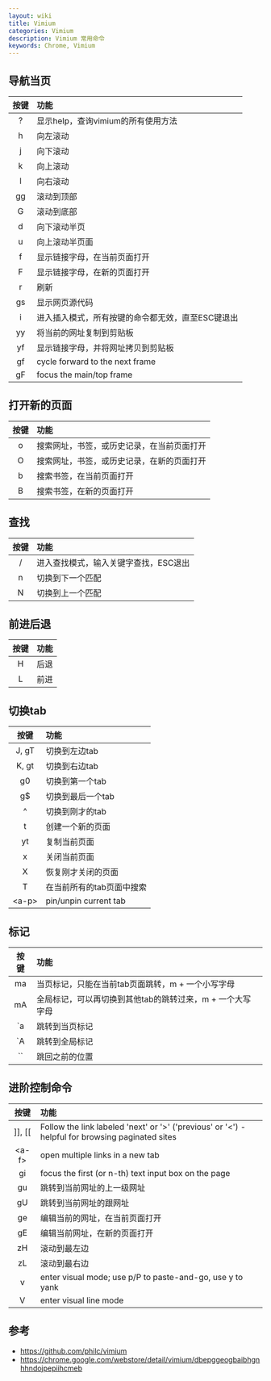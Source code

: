 ```yaml
---
layout: wiki
title: Vimium
categories: Vimium
description: Vimium 常用命令
keywords: Chrome, Vimium
---
```


## 导航当页

| 按键 | 功能 |
|:---:|:---|
| ?   |    显示help，查询vimium的所有使用方法 | 
| h   |    向左滚动 |
| j   |    向下滚动 |
| k   |    向上滚动 |
| l   |    向右滚动 |
| gg  |    滚动到顶部 |
| G   |    滚动到底部 |
| d   |    向下滚动半页 |
| u   |    向上滚动半页面 |
| f   |    显示链接字母，在当前页面打开 |
| F   |    显示链接字母，在新的页面打开 |
| r   |    刷新 |
| gs  |    显示网页源代码 |
| i   |    进入插入模式，所有按键的命令都无效，直至ESC键退出 |
| yy  |    将当前的网址复制到剪贴板 |
| yf  |    显示链接字母，并将网址拷贝到剪贴板 |
| gf  |    cycle forward to the next frame |
| gF  |    focus the main/top frame |

## 打开新的页面

| 按键 | 功能 |
|:---:|:---|
| o   |    搜索网址，书签，或历史记录，在当前页面打开 |
| O   |    搜索网址，书签，或历史记录，在新的页面打开 |
| b   |    搜索书签，在当前页面打开 |
| B   |    搜索书签，在新的页面打开 |

## 查找

| 按键 | 功能 |
|:---:|:---|
| /   |    进入查找模式，输入关键字查找，ESC退出 |
| n   |    切换到下一个匹配 |
| N   |    切换到上一个匹配 |


## 前进后退

| 按键 | 功能 |
|:---:|:---|
| H   |    后退 |
| L   |    前进 |

## 切换tab

| 按键 | 功能 |
|:---:|:---|
| J, gT |  切换到左边tab |
| K, gt |  切换到右边tab |
| g0    |  切换到第一个tab |
| g$    |  切换到最后一个tab |
| ^     |  切换到刚才的tab |
| t     |  创建一个新的页面 |
| yt    |  复制当前页面 |
| x     |  关闭当前页面 |
| X     |  恢复刚才关闭的页面 |
| T     |  在当前所有的tab页面中搜索 |
| \<a-p\> |  pin/unpin current tab |

## 标记

| 按键 | 功能 |
|:---:|:---|
| ma  |    当页标记，只能在当前tab页面跳转，m + 一个小写字母 |
| mA  |    全局标记，可以再切换到其他tab的跳转过来，m + 一个大写字母 |
| `a  |    跳转到当页标记 |
| `A  |    跳转到全局标记 |
| ``  |    跳回之前的位置 |

## 进阶控制命令

| 按键 | 功能 |
|:---:|:---|
| ]], [[   |  Follow the link labeled 'next' or '>' ('previous' or '<') - helpful for browsing paginated sites |
| \<a-f\>  |  open multiple links in a new tab |
| gi       |  focus the first (or n-th) text input box on the page |
| gu       |  跳转到当前网址的上一级网址 |
| gU       |  跳转到当前网址的跟网址 |
| ge       |  编辑当前的网址，在当前页面打开 |
| gE       |  编辑当前网址，在新的页面打开 |
| zH       |  滚动到最左边 |
| zL       |  滚动到最右边 |
| v        |  enter visual mode; use p/P to paste-and-go, use y to yank |
| V        |  enter visual line mode |

## 参考

* <https://github.com/philc/vimium>
* <https://chrome.google.com/webstore/detail/vimium/dbepggeogbaibhgnhhndojpepiihcmeb>
